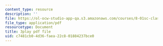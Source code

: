 ```yaml
---
content_type: resource
description: ''
file: https://ol-ocw-studio-app-qa.s3.amazonaws.com/courses/8-01sc-classical-mechanics-fall-2016/c7481cb04d36faea22c801884237bce0_CfBeCHrQj_U.pdf
file_type: application/pdf
resourcetype: Document
title: 3play pdf file
uid: c7481cb0-4d36-faea-22c8-01884237bce0
---
```

